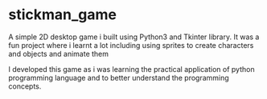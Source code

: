 # stickman_game
A simple 2D desktop game i built using Python3 and Tkinter library. It was a fun project where i learnt a lot including using sprites to create characters and objects and animate them

I developed this game as i was learning the practical application of python programming language and to better understand the programming concepts.
